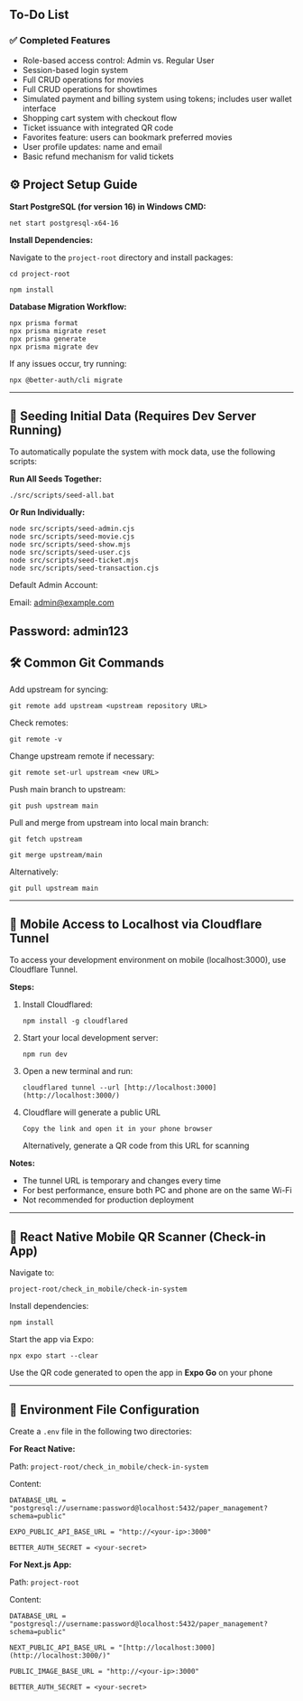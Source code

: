 ## To-Do List

### ✅ Completed Features

- Role-based access control: Admin vs. Regular User
- Session-based login system
- Full CRUD operations for movies
- Full CRUD operations for showtimes
- Simulated payment and billing system using tokens; includes user wallet interface
- Shopping cart system with checkout flow
- Ticket issuance with integrated QR code
- Favorites feature: users can bookmark preferred movies
- User profile updates: name and email
- Basic refund mechanism for valid tickets


## ⚙️ Project Setup Guide

**Start PostgreSQL (for version 16) in Windows CMD:**

`net start postgresql-x64-16`

**Install Dependencies:**

Navigate to the `project-root` directory and install packages:

`cd project-root`

`npm install`

**Database Migration Workflow:**

```
npx prisma format
npx prisma migrate reset
npx prisma generate
npx prisma migrate dev
```

If any issues occur, try running:

`npx @better-auth/cli migrate`

---

## 🌱 Seeding Initial Data (Requires Dev Server Running)

To automatically populate the system with mock data, use the following scripts:

**Run All Seeds Together:**

`./src/scripts/seed-all.bat`

**Or Run Individually:**
```
node src/scripts/seed-admin.cjs
node src/scripts/seed-movie.cjs
node src/scripts/seed-show.mjs
node src/scripts/seed-user.cjs
node src/scripts/seed-ticket.mjs
node src/scripts/seed-transaction.cjs

```

Default Admin Account:

Email: admin@example.com

Password: admin123
---

## 🛠️ Common Git Commands

Add upstream for syncing:

`git remote add upstream <upstream repository URL>`

Check remotes:

`git remote -v`

Change upstream remote if necessary:

`git remote set-url upstream <new URL>`

Push main branch to upstream:

`git push upstream main`

Pull and merge from upstream into local main branch:

`git fetch upstream`

`git merge upstream/main`

Alternatively:

`git pull upstream main`

---

## 📱 Mobile Access to Localhost via Cloudflare Tunnel

To access your development environment on mobile (localhost:3000), use Cloudflare Tunnel.

**Steps:**

1. Install Cloudflared:

   `npm install -g cloudflared`

2. Start your local development server:

   `npm run dev`

3. Open a new terminal and run:

   `cloudflared tunnel --url [http://localhost:3000](http://localhost:3000/)`

4. Cloudflare will generate a public URL

   `Copy the link and open it in your phone browser`

   Alternatively, generate a QR code from this URL for scanning


**Notes:**

- The tunnel URL is temporary and changes every time
- For best performance, ensure both PC and phone are on the same Wi-Fi
- Not recommended for production deployment

---

## 📲 React Native Mobile QR Scanner (Check-in App)

Navigate to:

`project-root/check_in_mobile/check-in-system`

Install dependencies:

`npm install`

Start the app via Expo:

`npx expo start --clear`

Use the QR code generated to open the app in **Expo Go** on your phone

---

## 🔐 Environment File Configuration

Create a `.env` file in the following two directories:

**For React Native:**

Path: `project-root/check_in_mobile/check-in-system`

Content:

`DATABASE_URL = "postgresql://username:password@localhost:5432/paper_management?schema=public"`

`EXPO_PUBLIC_API_BASE_URL = "http://<your-ip>:3000"`

`BETTER_AUTH_SECRET = <your-secret>`

**For Next.js App:**

Path: `project-root`

Content:

`DATABASE_URL = "postgresql://username:password@localhost:5432/paper_management?schema=public"`

`NEXT_PUBLIC_API_BASE_URL = "[http://localhost:3000](http://localhost:3000/)"`

`PUBLIC_IMAGE_BASE_URL = "http://<your-ip>:3000"`

`BETTER_AUTH_SECRET = <your-secret>`